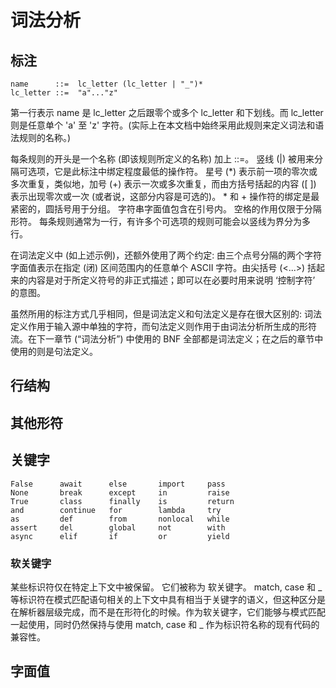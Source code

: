 # 词法分析
## 标注
```
name      ::=  lc_letter (lc_letter | "_")*
lc_letter ::=  "a"..."z"
```
第一行表示 name 是 lc_letter 之后跟零个或多个 lc_letter 和下划线。而 lc_letter 则是任意单个 'a' 至 'z' 字符。(实际上在本文档中始终采用此规则来定义词法和语法规则的名称。)

每条规则的开头是一个名称 (即该规则所定义的名称) 加上 ::=。 竖线 (|) 被用来分隔可选项，它是此标注中绑定程度最低的操作符。 星号 (*) 表示前一项的零次或多次重复，类似地，加号 (+) 表示一次或多次重复，而由方括号括起的内容 ([ ]) 表示出现零次或一次 (或者说，这部分内容是可选的)。 * 和 + 操作符的绑定是最紧密的，圆括号用于分组。 字符串字面值包含在引号内。 空格的作用仅限于分隔形符。 每条规则通常为一行，有许多个可选项的规则可能会以竖线为界分为多行。

在词法定义中 (如上述示例)，还额外使用了两个约定: 由三个点号分隔的两个字符字面值表示在指定 (闭) 区间范围内的任意单个 ASCII 字符。由尖括号 (<...>) 括起来的内容是对于所定义符号的非正式描述；即可以在必要时用来说明 ‘控制字符’ 的意图。

虽然所用的标注方式几乎相同，但是词法定义和句法定义是存在很大区别的: 词法定义作用于输入源中单独的字符，而句法定义则作用于由词法分析所生成的形符流。在下一章节 (“词法分析”) 中使用的 BNF 全部都是词法定义；在之后的章节中使用的则是句法定义。
## 行结构

## 其他形符

## 关键字
```
False      await      else       import     pass
None       break      except     in         raise
True       class      finally    is         return
and        continue   for        lambda     try
as         def        from       nonlocal   while
assert     del        global     not        with
async      elif       if         or         yield
```
### 软关键字

某些标识符仅在特定上下文中被保留。 它们被称为 软关键字。 match, case 和 _ 等标识符在模式匹配语句相关的上下文中具有相当于关键字的语义，但这种区分是在解析器层级完成，而不是在形符化的时候。作为软关键字，它们能够与模式匹配一起使用，同时仍然保持与使用 match, case 和 _ 作为标识符名称的现有代码的兼容性。

## 字面值
